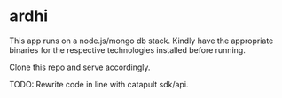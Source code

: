 # ardhi

This app runs on a node.js/mongo db stack. Kindly have the appropriate binaries for the respective technologies installed  before running.

Clone this repo and serve accordingly.

TODO:
Rewrite code in line with catapult sdk/api.
